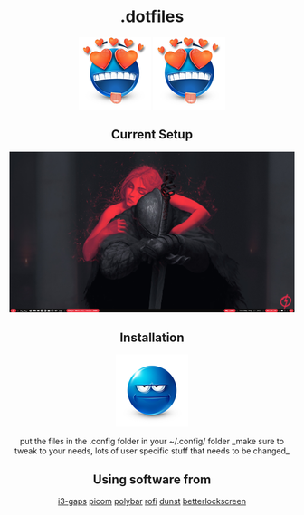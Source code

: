 <h1 align="center">.dotfiles</h1>

<p align="center">
  <img src="/img/WOW.png">
  <img src="/img/WOW.png">


<h2 align="center"> Current Setup </h2>
<p align="center">
  <img src="/img/current.png">
</p>


<h2 align="center">Installation</h2> 
<p align="center">
  <img src="/img/gr.png">
</p>
<p align="center">
put the files in the .config folder in your ~/.config/ folder  
_make sure to tweak to your needs, lots of user specific stuff that needs to be changed_
</p>

<h2 align="center">Using software from</h1> 
<p align="center">
<a href="https://github.com/Airblader/i3">i3-gaps</a>
<a href="https://github.com/yshui/picom"> picom</a>
<a href="https://github.com/polybar/polybar">polybar</a>
<a href="https://github.com/davatorium/rofi">rofi</a>
<a href="https://github.com/dunst-project/dunst">dunst</a>
<a href="https://github.com/betterlockscreen/betterlockscreen">betterlockscreen</a>
</p>
